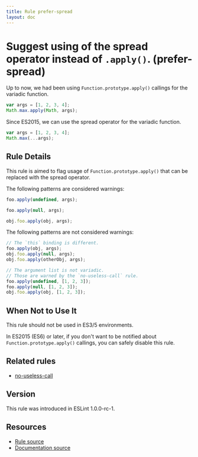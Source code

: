 ```yaml
---
title: Rule prefer-spread
layout: doc
---
```

<!-- Note: No pull requests accepted for this file. See README.md in the root directory for details. -->
# Suggest using of the spread operator instead of `.apply()`. (prefer-spread)

Up to now, we had been using `Function.prototype.apply()` callings for the variadic function.

```js
var args = [1, 2, 3, 4];
Math.max.apply(Math, args);
```

Since ES2015, we can use the spread operator for the variadic function.

```js
var args = [1, 2, 3, 4];
Math.max(...args);
```

## Rule Details

This rule is aimed to flag usage of `Function.prototype.apply()` that can be replaced with the spread operator.

The following patterns are considered warnings:

```js
foo.apply(undefined, args);
```

```js
foo.apply(null, args);
```

```js
obj.foo.apply(obj, args);
```

The following patterns are not considered warnings:

```js
// The `this` binding is different.
foo.apply(obj, args);
obj.foo.apply(null, args);
obj.foo.apply(otherObj, args);
```

```js
// The argument list is not variadic.
// Those are warned by the `no-useless-call` rule.
foo.apply(undefined, [1, 2, 3]);
foo.apply(null, [1, 2, 3]);
obj.foo.apply(obj, [1, 2, 3]);
```

## When Not to Use It

This rule should not be used in ES3/5 environments.

In ES2015 (ES6) or later, if you don't want to be notified about `Function.prototype.apply()` callings, you can safely disable this rule.

## Related rules

* [no-useless-call](no-useless-call)

## Version

This rule was introduced in ESLint 1.0.0-rc-1.

## Resources

* [Rule source](https://github.com/eslint/eslint/tree/master/lib/rules/prefer-spread.js)
* [Documentation source](https://github.com/eslint/eslint/tree/master/docs/rules/prefer-spread.md)
